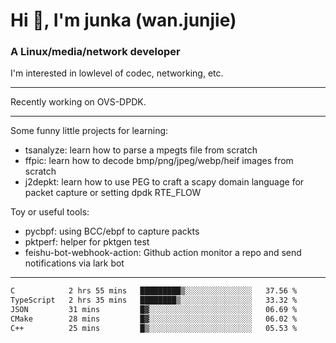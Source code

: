 
<h1 >Hi 👋, I'm junka (wan.junjie)</h1>
<h3 >A Linux/media/network developer</h3>


I'm interested in lowlevel of codec, networking, etc.


---

Recently working on OVS-DPDK.

---

Some funny little projects for learning:

- tsanalyze: learn how to parse a mpegts file from scratch 
- ffpic: learn how to decode bmp/png/jpeg/webp/heif images from scratch
- j2depkt: learn how to use PEG to craft a scapy domain language for packet capture or setting dpdk RTE_FLOW

Toy or useful tools:

- pycbpf: using BCC/ebpf to capture packts
- pktperf: helper for pktgen test
- feishu-bot-webhook-action: Github action monitor a repo and send notifications via lark bot

---

<!--START_SECTION:waka-->

```txt
C            2 hrs 55 mins   █████████▒░░░░░░░░░░░░░░░   37.56 %
TypeScript   2 hrs 35 mins   ████████▒░░░░░░░░░░░░░░░░   33.32 %
JSON         31 mins         █▓░░░░░░░░░░░░░░░░░░░░░░░   06.69 %
CMake        28 mins         █▓░░░░░░░░░░░░░░░░░░░░░░░   06.02 %
C++          25 mins         █▒░░░░░░░░░░░░░░░░░░░░░░░   05.53 %
```

<!--END_SECTION:waka-->
